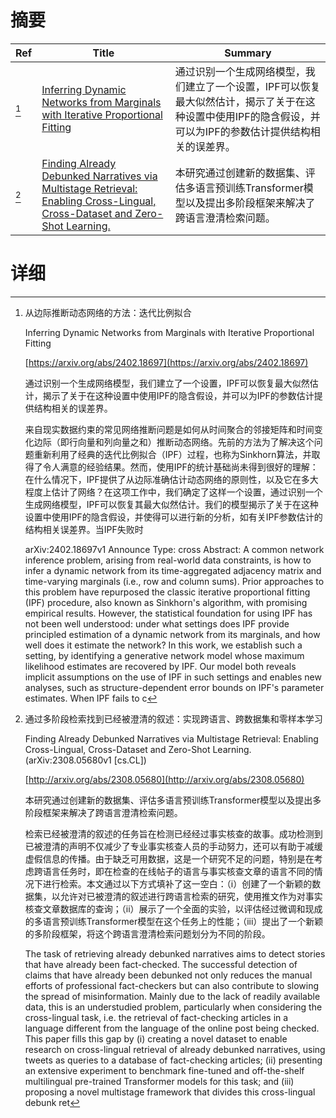 # 摘要

| Ref | Title | Summary |
| --- | --- | --- |
| [^1] | [Inferring Dynamic Networks from Marginals with Iterative Proportional Fitting](https://arxiv.org/abs/2402.18697) | 通过识别一个生成网络模型，我们建立了一个设置，IPF可以恢复最大似然估计，揭示了关于在这种设置中使用IPF的隐含假设，并可以为IPF的参数估计提供结构相关的误差界。 |
| [^2] | [Finding Already Debunked Narratives via Multistage Retrieval: Enabling Cross-Lingual, Cross-Dataset and Zero-Shot Learning.](http://arxiv.org/abs/2308.05680) | 本研究通过创建新的数据集、评估多语言预训练Transformer模型以及提出多阶段框架来解决了跨语言澄清检索问题。 |

# 详细

[^1]: 从边际推断动态网络的方法：迭代比例拟合

    Inferring Dynamic Networks from Marginals with Iterative Proportional Fitting

    [https://arxiv.org/abs/2402.18697](https://arxiv.org/abs/2402.18697)

    通过识别一个生成网络模型，我们建立了一个设置，IPF可以恢复最大似然估计，揭示了关于在这种设置中使用IPF的隐含假设，并可以为IPF的参数估计提供结构相关的误差界。

    

    来自现实数据约束的常见网络推断问题是如何从时间聚合的邻接矩阵和时间变化边际（即行向量和列向量之和）推断动态网络。先前的方法为了解决这个问题重新利用了经典的迭代比例拟合（IPF）过程，也称为Sinkhorn算法，并取得了令人满意的经验结果。然而，使用IPF的统计基础尚未得到很好的理解：在什么情况下，IPF提供了从边际准确估计动态网络的原则性，以及它在多大程度上估计了网络？在这项工作中，我们确定了这样一个设置，通过识别一个生成网络模型，IPF可以恢复其最大似然估计。我们的模型揭示了关于在这种设置中使用IPF的隐含假设，并使得可以进行新的分析，如有关IPF参数估计的结构相关误差界。当IPF失败时

    arXiv:2402.18697v1 Announce Type: cross  Abstract: A common network inference problem, arising from real-world data constraints, is how to infer a dynamic network from its time-aggregated adjacency matrix and time-varying marginals (i.e., row and column sums). Prior approaches to this problem have repurposed the classic iterative proportional fitting (IPF) procedure, also known as Sinkhorn's algorithm, with promising empirical results. However, the statistical foundation for using IPF has not been well understood: under what settings does IPF provide principled estimation of a dynamic network from its marginals, and how well does it estimate the network? In this work, we establish such a setting, by identifying a generative network model whose maximum likelihood estimates are recovered by IPF. Our model both reveals implicit assumptions on the use of IPF in such settings and enables new analyses, such as structure-dependent error bounds on IPF's parameter estimates. When IPF fails to c
    
[^2]: 通过多阶段检索找到已经被澄清的叙述：实现跨语言、跨数据集和零样本学习

    Finding Already Debunked Narratives via Multistage Retrieval: Enabling Cross-Lingual, Cross-Dataset and Zero-Shot Learning. (arXiv:2308.05680v1 [cs.CL])

    [http://arxiv.org/abs/2308.05680](http://arxiv.org/abs/2308.05680)

    本研究通过创建新的数据集、评估多语言预训练Transformer模型以及提出多阶段框架来解决了跨语言澄清检索问题。

    

    检索已经被澄清的叙述的任务旨在检测已经经过事实核查的故事。成功检测到已被澄清的声明不仅减少了专业事实核查人员的手动努力，还可以有助于减缓虚假信息的传播。由于缺乏可用数据，这是一个研究不足的问题，特别是在考虑跨语言任务时，即在检查的在线帖子的语言与事实核查文章的语言不同的情况下进行检索。本文通过以下方式填补了这一空白：（i）创建了一个新颖的数据集，以允许对已被澄清的叙述进行跨语言检索的研究，使用推文作为对事实核查文章数据库的查询；（ii）展示了一个全面的实验，以评估经过微调和现成的多语言预训练Transformer模型在这个任务上的性能；（iii）提出了一个新颖的多阶段框架，将这个跨语言澄清检索问题划分为不同的阶段。

    The task of retrieving already debunked narratives aims to detect stories that have already been fact-checked. The successful detection of claims that have already been debunked not only reduces the manual efforts of professional fact-checkers but can also contribute to slowing the spread of misinformation. Mainly due to the lack of readily available data, this is an understudied problem, particularly when considering the cross-lingual task, i.e. the retrieval of fact-checking articles in a language different from the language of the online post being checked. This paper fills this gap by (i) creating a novel dataset to enable research on cross-lingual retrieval of already debunked narratives, using tweets as queries to a database of fact-checking articles; (ii) presenting an extensive experiment to benchmark fine-tuned and off-the-shelf multilingual pre-trained Transformer models for this task; and (iii) proposing a novel multistage framework that divides this cross-lingual debunk ret
    


